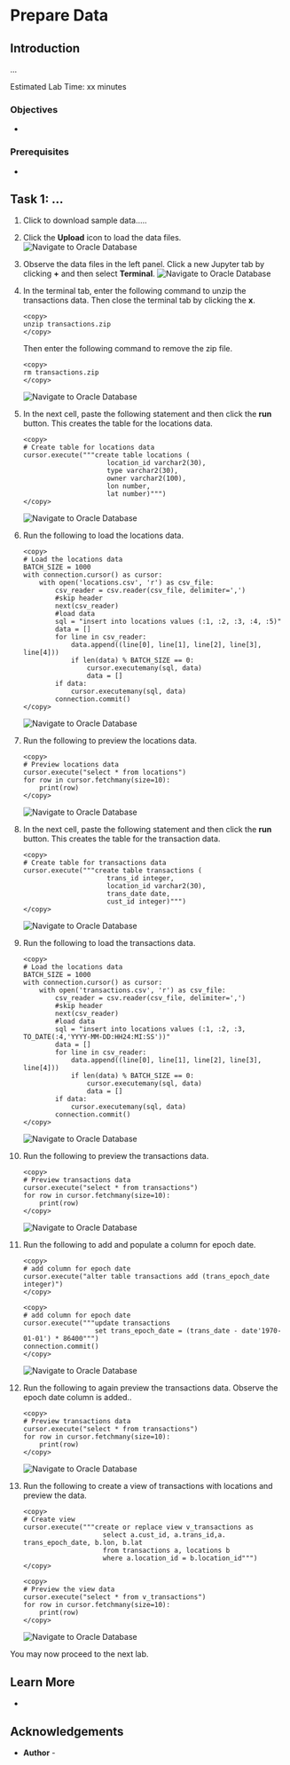 # Prepare Data


## Introduction

...

Estimated Lab Time: xx minutes

### Objectives

* 

### Prerequisites

* 

## Task 1: ... 

1. Click to download sample data.....
   
2. Click the **Upload** icon to load the data files.
   ![Navigate to Oracle Database](images/prepare-data-01.png)

3. Observe the data files in the left panel.  Click a new Jupyter tab by clicking **+**  and then select **Terminal**.
   ![Navigate to Oracle Database](images/prepare-data-02.png)

4.  In the terminal tab, enter the following command to unzip the transactions data. Then close the terminal tab by clicking the **x**.

     ```
     <copy>
     unzip transactions.zip 
     </copy>
     ```

     Then enter the following command to remove the zip file.

     ```
     <copy>
     rm transactions.zip 
     </copy>
     ```
     ![Navigate to Oracle Database](images/prepare-data-03.png)

5. In the next cell, paste the following statement and then click the **run** button. This creates the table for the locations data. 

     ```
     <copy>
     # Create table for locations data
     cursor.execute("""create table locations (
                          location_id varchar2(30), 
                          type varchar2(30), 
                          owner varchar2(100),  
                          lon number, 
                          lat number)""")
     </copy>
     ```
     ![Navigate to Oracle Database](images/prepare-data-04.png)

5. Run the following to load the locations data.

     ```
     <copy>
     # Load the locations data
     BATCH_SIZE = 1000
     with connection.cursor() as cursor:
         with open('locations.csv', 'r') as csv_file:
             csv_reader = csv.reader(csv_file, delimiter=',')
             #skip header
             next(csv_reader) 
             #load data
             sql = "insert into locations values (:1, :2, :3, :4, :5)"
             data = []
             for line in csv_reader:
                 data.append((line[0], line[1], line[2], line[3], line[4]))
                 if len(data) % BATCH_SIZE == 0:
                     cursor.executemany(sql, data)
                     data = []
             if data:
                 cursor.executemany(sql, data)
             connection.commit()
     </copy>
     ```
     ![Navigate to Oracle Database](images/prepare-data-05.png)


6. Run the following to preview the locations data.

     ```
     <copy>
     # Preview locations data
     cursor.execute("select * from locations")
     for row in cursor.fetchmany(size=10):
         print(row)
     </copy>
     ```
     ![Navigate to Oracle Database](images/prepare-data-06.png)


5. In the next cell, paste the following statement and then click the **run** button. This creates the table for the transaction data. 

     ```
     <copy>
     # Create table for transactions data
     cursor.execute("""create table transactions (
                          trans_id integer,
                          location_id varchar2(30), 
                          trans_date date, 
                          cust_id integer)""")
     </copy>
     ```
     ![Navigate to Oracle Database](images/prepare-data-07.png)



5. Run the following to load the transactions data.

     ```
     <copy>
     # Load the locations data
     BATCH_SIZE = 1000
     with connection.cursor() as cursor:
         with open('transactions.csv', 'r') as csv_file:
             csv_reader = csv.reader(csv_file, delimiter=',')
             #skip header
             next(csv_reader) 
             #load data
             sql = "insert into locations values (:1, :2, :3, TO_DATE(:4,'YYYY-MM-DD:HH24:MI:SS'))"
             data = []
             for line in csv_reader:
                 data.append((line[0], line[1], line[2], line[3], line[4]))
                 if len(data) % BATCH_SIZE == 0:
                     cursor.executemany(sql, data)
                     data = []
             if data:
                 cursor.executemany(sql, data)
             connection.commit()
     </copy>
     ```
     ![Navigate to Oracle Database](images/prepare-data-08.png)



6. Run the following to preview the transactions data.

     ```
     <copy>
     # Preview transactions data
     cursor.execute("select * from transactions")
     for row in cursor.fetchmany(size=10):
         print(row)
     </copy>
     ```
     ![Navigate to Oracle Database](images/prepare-data-09.png)

7. Run the following to add and populate a column for epoch date.
   
     ```
     <copy>
     # add column for epoch date
     cursor.execute("alter table transactions add (trans_epoch_date integer)")
     </copy>
     ```

     ```
     <copy>
     # add column for epoch date
     cursor.execute("""update transactions 
                       set trans_epoch_date = (trans_date - date'1970-01-01') * 86400""")
     connection.commit()
     </copy>
     ```

     ![Navigate to Oracle Database](images/prepare-data-10.png)


7. Run the following to again preview the transactions data. Observe the epoch date column is added..
   
     ```
     <copy>
     # Preview transactions data
     cursor.execute("select * from transactions")
     for row in cursor.fetchmany(size=10):
         print(row)
     </copy>
     ```

     ![Navigate to Oracle Database](images/prepare-data-11.png)

8. Run the following to create a view of transactions with locations and preview the data.
   
     ```
     <copy>
     # Create view
     cursor.execute("""create or replace view v_transactions as
                         select a.cust_id, a.trans_id,a. trans_epoch_date, b.lon, b.lat
                         from transactions a, locations b
                         where a.location_id = b.location_id""")
     </copy>
     ```

     ```
     <copy>
     # Preview the view data
     cursor.execute("select * from v_transactions")
     for row in cursor.fetchmany(size=10):
         print(row)
     </copy>
     ```

     ![Navigate to Oracle Database](images/prepare-data-12.png)


You may now proceed to the next lab.

## Learn More
* 

## Acknowledgements
* **Author** - 
